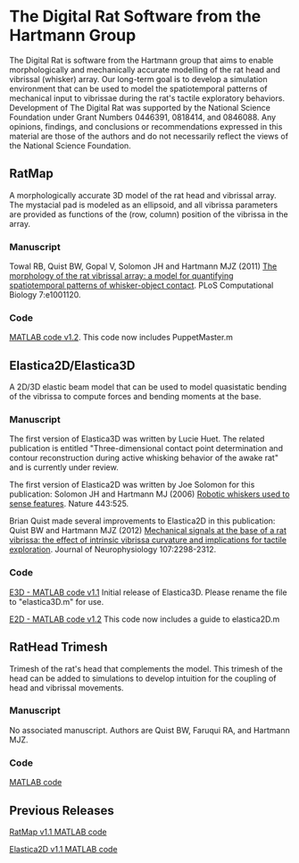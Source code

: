 # The Digital Rat Software from the Hartmann Group
The Digital Rat is software from the Hartmann group that aims to enable morphologically and mechanically accurate modelling of the rat head and vibrissal (whisker) array. Our long-term goal is to develop a simulation environment that can be used to model the spatiotemporal patterns of mechanical input to vibrissae during the rat's tactile exploratory behaviors. Development of The Digital Rat was supported by the National Science Foundation under Grant Numbers 0446391, 0818414, and 0846088. Any opinions, findings, and conclusions or recommendations expressed in this material are those of the authors and do not necessarily reflect the views of the National Science Foundation.

## RatMap
A morphologically accurate 3D model of the rat head and vibrissal array. The mystacial pad is modeled as an ellipsoid, and all vibrissa parameters are provided as functions of the (row, column) position of the vibrissa in the array.

### Manuscript
Towal RB, Quist BW, Gopal V, Solomon JH and Hartmann MJZ (2011) [The morphology of the rat vibrissal array: a model for quantifying spatiotemporal patterns of whisker-object contact](towal_plos_2011.pdf). PLoS Computational Biology 7:e1001120. 

### Code
[MATLAB code v1.2](RatMapToolbox_v1_1.zip). This code now includes PuppetMaster.m

## Elastica2D/Elastica3D
A 2D/3D elastic beam model that can be used to model quasistatic bending of the vibrissa to compute forces and bending moments at the base.

### Manuscript
The first version of Elastica3D was written by Lucie Huet. The related publication is entitled "Three-dimensional contact point determination and contour reconstruction during active whisking behavior of the awake rat" and is currently under review. 

The first version of Elastica2D was written by Joe Solomon for this publication: Solomon JH and Hartmann MJ (2006) [Robotic whiskers used to sense features](solomon_nature_2006.pdf). Nature 443:525. 

Brian Quist made several improvements to Elastica2D in this publication: Quist BW and Hartmann MJZ (2012) [Mechanical signals at the base of a rat vibrissa: the effect of intrinsic vibrissa curvature and implications for tactile exploration](quist_jneurophys_2012.pdf). Journal of Neurophysiology 107:2298-2312. 

### Code
[E3D - MATLAB code v1.1](elastica3D_v1.m) Initial release of Elastica3D. Please rename the file to "elastica3D.m" for use.

[E2D - MATLAB code v1.2](elastica2D.zip) This code now includes a guide to elastica2D.m


## RatHead Trimesh
Trimesh of the rat's head that complements the model. This trimesh of the head can be added to simulations to develop intuition for the coupling of head and vibrissal movements.

### Manuscript
No associated manuscript. Authors are Quist BW, Faruqui RA, and Hartmann MJZ.

### Code
[MATLAB code](RatMap_Head.zip)

## Previous Releases
[RatMap v1.1 MATLAB code](RatMap_Toolbox.zip)

[Elastica2D v1.1 MATLAB code](elastica2D_v1_1.m)
